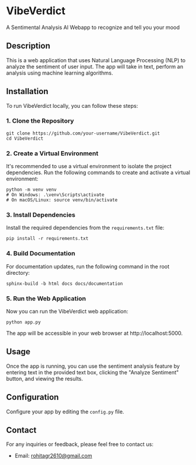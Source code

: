 # VibeVerdict
A Sentimental Analysis AI Webapp to recognize and tell you your mood 

## Description
This is a web application that uses Natural Language Processing (NLP) to analyze the sentiment of user input. The app will take in text, perform an analysis using machine learning algorithms.

## Installation
To run VibeVerdict locally, you can follow these steps:

### 1. Clone the Repository
```shell
git clone https://github.com/your-username/VibeVerdict.git
cd VibeVerdict
```

### 2. Create a Virtual Environment
It's recommended to use a virtual environment to isolate the project dependencies. Run the following commands to create and activate a virtual environment:

```shell
python -m venv venv
# On Windows: .\venv\Scripts\activate
# On macOS/Linux: source venv/bin/activate
```

### 3. Install Dependencies
Install the required dependencies from the `requirements.txt` file:

```shell
pip install -r requirements.txt
```

### 4. Build Documentation
For documentation updates, run the following command in the root directory:

```shell
sphinx-build -b html docs docs/documentation
```

### 5. Run the Web Application
Now you can run the VibeVerdict web application:

```shell
python app.py
```

The app will be accessible in your web browser at http://localhost:5000.

## Usage
Once the app is running, you can use the sentiment analysis feature by entering text in the provided text box, clicking the "Analyze Sentiment" button, and viewing the results.

## Configuration
Configure your app by editing the `config.py` file.

## Contact
For any inquiries or feedback, please feel free to contact us:

- Email: rohitagr2610@gmail.com
